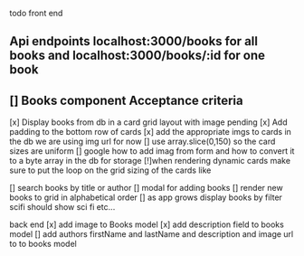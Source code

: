 todo
front end

## Api endpoints localhost:3000/books for all books and localhost:3000/books/:id for one book

## [] Books component Acceptance criteria

[x] Display books from db in a card grid layout with image pending
[x] Add padding to the bottom row of cards
[x] add the appropriate imgs to cards in the db we are using img url for now
[] use array.slice(0,150) so the card sizes are uniform
[] google how to add imag from form and how to convert it to a byte array in the db for storage
[!]when rendering dynamic cards make sure to put the loop on the grid sizing of the cards like

<div class="col-sm-4" \*ngFor="let book of books">
[] search books by title or author
[] modal for adding books
[] render new books to grid in alphabetical order
[] as app grows display books by filter scifi should show sci fi etc...

back end
[x] add image to Books model
[x] add description field to books model
[] add authors firstName and lastName and description and image url to to books model
